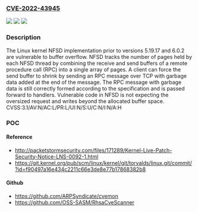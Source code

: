 ### [CVE-2022-43945](https://cve.mitre.org/cgi-bin/cvename.cgi?name=CVE-2022-43945)
![](https://img.shields.io/static/v1?label=Product&message=linux_kernel&color=blue)
![](https://img.shields.io/static/v1?label=Version&message=%3C%206.0.2%20&color=brightgreen)
![](https://img.shields.io/static/v1?label=Vulnerability&message=CWE-131%3A%20Incorrect%20Calculation%20of%20Buffer%20Size&color=brightgreen)

### Description

The Linux kernel NFSD implementation prior to versions 5.19.17 and 6.0.2 are vulnerable to buffer overflow. NFSD tracks the number of pages held by each NFSD thread by combining the receive and send buffers of a remote procedure call (RPC) into a single array of pages. A client can force the send buffer to shrink by sending an RPC message over TCP with garbage data added at the end of the message. The RPC message with garbage data is still correctly formed according to the specification and is passed forward to handlers. Vulnerable code in NFSD is not expecting the oversized request and writes beyond the allocated buffer space. CVSS:3.1/AV:N/AC:L/PR:L/UI:N/S:U/C:N/I:N/A:H

### POC

#### Reference
- http://packetstormsecurity.com/files/171289/Kernel-Live-Patch-Security-Notice-LNS-0092-1.html
- https://git.kernel.org/pub/scm/linux/kernel/git/torvalds/linux.git/commit/?id=f90497a16e434c2211c66e3de8e77b17868382b8

#### Github
- https://github.com/ARPSyndicate/cvemon
- https://github.com/OSS-SASM/RhsaCveScanner


